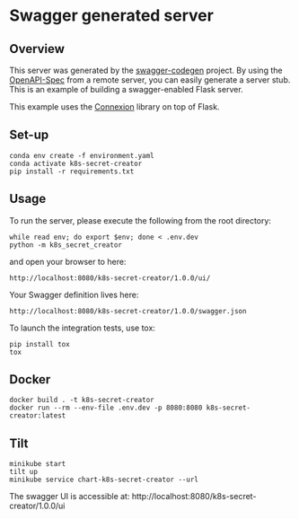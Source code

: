 # Swagger generated server

## Overview

This server was generated by the [swagger-codegen](https://github.com/swagger-api/swagger-codegen) project. By using the
[OpenAPI-Spec](https://github.com/swagger-api/swagger-core/wiki) from a remote server, you can easily generate a server stub.  This
is an example of building a swagger-enabled Flask server.

This example uses the [Connexion](https://github.com/zalando/connexion) library on top of Flask.

## Set-up

```shell
conda env create -f environment.yaml
conda activate k8s-secret-creator
pip install -r requirements.txt
```

## Usage

To run the server, please execute the following from the root directory:

```shell
while read env; do export $env; done < .env.dev
python -m k8s_secret_creator
```

and open your browser to here:

```
http://localhost:8080/k8s-secret-creator/1.0.0/ui/
```

Your Swagger definition lives here:

```
http://localhost:8080/k8s-secret-creator/1.0.0/swagger.json
```

To launch the integration tests, use tox:

```shell
pip install tox
tox
```

## Docker

```shell
docker build . -t k8s-secret-creator
docker run --rm --env-file .env.dev -p 8080:8080 k8s-secret-creator:latest
```

## Tilt

```shell
minikube start
tilt up
minikube service chart-k8s-secret-creator --url
```

The swagger UI is accessible at: http://localhost:8080/k8s-secret-creator/1.0.0/ui